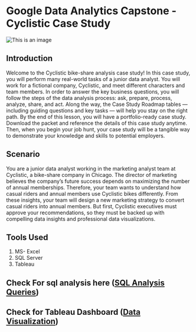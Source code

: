 # Google Data Analytics Capstone - Cyclistic Case Study

![This is an image](https://media-exp1.licdn.com/dms/image/C4E12AQFKlj6Wndw18Q/article-cover_image-shrink_600_2000/0/1637344484927?e=2147483647&v=beta&t=RsIjijwxg_4_YA3zgnueh8GJtYlGWLuFMKOqpZp80a0)



## **Introduction**
Welcome to the Cyclistic bike-share analysis case study! In this case study, you will perform many real-world tasks of a junior
data analyst. You will work for a fictional company, Cyclistic, and meet different characters and team members. In order to
answer the key business questions, you will follow the steps of the data analysis process: ask, prepare, process, analyze,
share, and act. Along the way, the Case Study Roadmap tables — including guiding questions and key tasks — will help you
stay on the right path.
By the end of this lesson, you will have a portfolio-ready case study. Download the packet and reference the details of this
case study anytime. Then, when you begin your job hunt, your case study will be a tangible way to demonstrate your
knowledge and skills to potential employers.

## Scenario
You are a junior data analyst working in the marketing analyst team at Cyclistic, a bike-share company in Chicago. The director
of marketing believes the company’s future success depends on maximizing the number of annual memberships. Therefore,
your team wants to understand how casual riders and annual members use Cyclistic bikes differently. From these insights,
your team will design a new marketing strategy to convert casual riders into annual members. But first, Cyclistic executives
must approve your recommendations, so they must be backed up with compelling data insights and professional data
visualizations.

## Tools Used
1. MS- Excel
2. SQL Server
3. Tableau

## Check For sql analysis here ([SQL Analysis Queries](https://github.com/PoojaBharathi03/Tableau_GoogleCaseStudy/blob/main/SQL%20Queries))
## Check for Tableau Dashboard ([Data Visualization](https://public.tableau.com/app/profile/pooja.bharathi3039/viz/GoogleCyclisticCaseStudy/Dashboard2))
